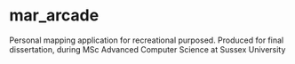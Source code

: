 # mar_arcade
Personal mapping application for recreational purposed. Produced for final dissertation, during MSc Advanced Computer Science at Sussex University

